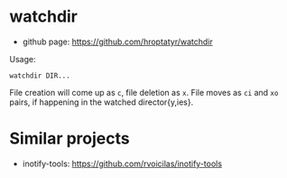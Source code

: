 watchdir
========

+ github page: <https://github.com/hroptatyr/watchdir>

Usage:

    watchdir DIR...

File creation will come up as `c`, file deletion as `x`.
File moves as `ci` and `xo` pairs, if happening in the watched director{y,ies}.


Similar projects
================

+ inotify-tools: <https://github.com/rvoicilas/inotify-tools>
